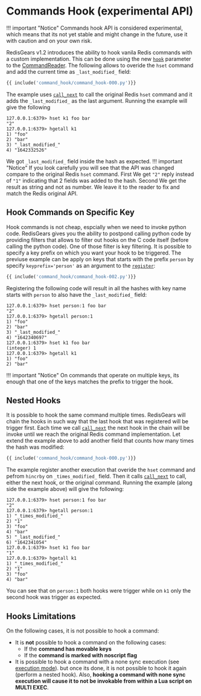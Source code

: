 # Commands Hook (experimental API)

!!! important "Notice"
    Commands hook API is considered experimental, which means that its not yet stable and might change in the future, use it with caution and on your own risk.

RedisGears v1.2 introduces the ability to hook vanila Redis commands with a custom implementation. This can be done using the new [`hook`]() parameter to the [CommandReader](readers.md#commandreader). The following allows to overide the `hset` command and add the current time as `_last_modified_` field:
```python
{{ include('command_hook/command_hook-000.py')}}
```

The example uses [`call_next`]() to call the original Redis `hset` command and it adds the `_last_modified_` as the last argument. Running the example will give the following
```
127.0.0.1:6379> hset k1 foo bar
"2"
127.0.0.1:6379> hgetall k1
1) "foo"
2) "bar"
3) "_last_modified_"
4) "1642332526"
```

We got `_last_modified_` field inside the hash as expected.
!!! important "Notice"
    If you look carefully you will see that the API was changed compare to the original Redis `hset` command.
    First We get `"2"` reply instead of `"1"` indicating that 2 fields was added to the hash. Second We get the result as string and not as number. We leave it to the reader to fix and match the Redis original API.

## Hook Commands on Specific Key
Hook commands is not cheap, espcially when we need to invoke python code. RedisGears gives you the ability to postpond calling python code by providing filters that allows to filter out hooks on the C code itself (before calling the python code). One of those filter is key filtering. It is possible to specify a key prefix on which you want your hook to be triggered. The previuse example can be apply on keys that starts with the prefix `person` by specify `keyprefix='person'` as an argument to the [`register`](functions.md#register):
```python
{{ include('command_hook/command_hook-002.py')}}
```

Registering the following code will result in all the hashes with key name starts with `person` to also have the `_last_modified_` field:
```
127.0.0.1:6379> hset person:1 foo bar
"2"
127.0.0.1:6379> hgetall person:1
1) "foo"
2) "bar"
3) "_last_modified_"
4) "1642340697"
127.0.0.1:6379> hset k1 foo bar
(integer) 1
127.0.0.1:6379> hgetall k1
1) "foo"
2) "bar"

```

!!! important "Notice"
    On commands that operate on multiple keys, its enough that one of the keys matches the prefix to trigger the hook.

## Nested Hooks

It is possible to hook the same command multiple times. RedisGears will chain the hooks in such way that the last hook that was registered will be trigger first. Each time we call [`call_next`]() the next hook in the chain will be invoke until we reach the original Redis command implementation. Let extend the example above to add another field that counts how many times the hash was modified:
```python
{{ include('command_hook/command_hook-000.py')}}
```

The example register another execution that overide the `hset` command and pefrom `hincrby` on `_times_modified_` field. Then it calls [`call_next`]() to call, either the next hook, or the original command. Running the example (along side the example above) will give the following:
```
127.0.0.1:6379> hset person:1 foo bar
"2"
127.0.0.1:6379> hgetall person:1
1) "_times_modified_"
2) "1"
3) "foo"
4) "bar"
5) "_last_modified_"
6) "1642341054"
127.0.0.1:6379> hset k1 foo bar
"1"
127.0.0.1:6379> hgetall k1
1) "_times_modified_"
2) "1"
3) "foo"
4) "bar"
```

You can see that on `person:1` both hooks were trigger while on `k1` only the second hook was trigger as expected.

## Hooks Limitations
On the following cases, it is not possible to hook a command:

* It is **not** possible to hook a command on the following cases:
    * If the **command has movable keys**
    * If the **command is marked with noscript flag**
* It is possible to hook a command with a none sync execution (see [execution mode](file:///home/meir/work/RedisGears/site/async_await_doc/functions.html#register)). but once its done, it is not possible to hook it again (perform a nested hook). Also, **hooking a command with none sync execution will cause it to not be invokable from within a Lua script on MULTI EXEC**.
